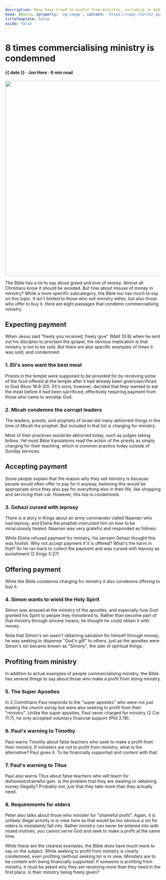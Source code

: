 ```yaml
---
description: Many have tried to profit from ministry, including in biblical times
head: [[meta, {property: 'og:image', content: 'https://copy.church/_assets/articles/commerce-condemned.jpg'}]]
titleTemplate: false
aside: false
---
```


<script lang='ts' setup>

import CommittedPerson from '@/_comp/CommittedPerson.vue'
import BibleQuote from '@/_comp/BibleQuote.vue'
import {nice_date} from '@/_comp/utils'

const date = "Draft"  // nice_date(2023, 3, 2)

</script>


# 8 times commercialising ministry is condemned

<h4 class='article-meta'>{{ date }} · Jon Here · 6 min read</h4>

<img src='/_assets/articles/commerce-condemned.jpg' width='1200' height='630' class='article-hero'>

The Bible has a lot to say about greed and love of money. Almost all Christians know it should be avoided. But how about misuse of money in ministry? While a more specific subcategory, the Bible too has much to say on this topic. It isn't limited to those who sell ministry either, but also those who offer to buy it. Here are eight passages that condemn commercialising ministry.


## Expecting payment
When Jesus said "freely you received, freely give" (Matt 10:8) when he sent out his disciples to proclaim the gospel, the obvious implication is that ministry is not to be sold. But there are also specific examples of times it was sold, and condemned.

### 1. Eli's sons want the best meat

Priests in the temple were supposed to be provided for by receiving some of the food offered at the temple after it had already been given/sacrificed to God (Num 18:8-20). Eli's sons, however, decided that they wanted to eat the meat before it had been sacrificed, effectively requiring payment from those who came to worship God.

<BibleQuote passage="1 Sam 2:15-17"></BibleQuote>


### 2. Micah condemns the corrupt leaders

The leaders, priests, and prophets of Israel did many abhorrent things in the time of Micah the prophet. But included in that list is charging for ministry.

<BibleQuote passage="Micah 3:11b"></BibleQuote>

Most of their practices would be abhorred today, such as judges taking bribes. Yet most Bible translations read the action of the priests as simply charging for their teaching, which is common practice today outside of Sunday services.


## Accepting payment

Some people explain that the reason why they sell ministry is because people would often offer to pay for it anyway, believing this would be appropriate since they also pay for everything else in their life, like shopping and servicing their car. However, this too is condemned.

### 3. Gehazi cursed with leprosy

There is a story in Kings about an army commander called Naaman who had leprosy, and Elisha the prophet instructed him on how to be miraculously healed. Naaman was very grateful and responded as follows:

<BibleQuote passage="2 Kings 5:15-16"></BibleQuote>

While Elisha refused payment for ministry, his servant Gehazi thought this was foolish. Why not accept payment if it is offered? What's the harm in that? So he ran back to collect the payment and was cursed with leprosy as punishment (2 Kings 5:27).


## Offering payment

While the Bible condemns charging for ministry it also condemns offering to buy it.

### 4. Simon wants to wield the Holy Spirit

Simon was amazed at the ministry of the apostles, and especially how God granted his Spirit to people they ministered to. Rather than become part of that ministry through sincere means, he thought he could obtain it with money.

<BibleQuote passage="Acts 8:18-21"></BibleQuote>

Note that Simon's sin wasn't obtaining salvation for himself through money; he was seeking to dispense "God's gift" to others, just as the apostles were. Simon's sin became known as "Simony", the sale of spiritual things.


## Profiting from ministry

In addition to actual examples of people commercialising ministry, the Bible has several things to say about those who make a profit from doing ministry.

### 5. The Super Apostles
In 2 Corinthians Paul responds to the "super apostles" who were not just leading the church astray but were also seeking to profit from their "ministry". Unlike the super apostles, Paul never charged for ministry (2 Cor 11:7), he only accepted voluntary financial support (Phil 2:18).

<BibleQuote passage="2 Cor 2:17"></BibleQuote>

### 6. Paul's warning to Timothy

Paul warns Timothy about false teachers who seek to make a profit from their ministry. If ministers are not to profit from ministry, what is the alternative? Paul gives it. To be financially supported and content with that.

<BibleQuote passage="1 Tim 6:5b-8"></BibleQuote>


### 7. Paul's warning to Titus

Paul also warns Titus about false teachers who will teach for dishonest/shameful gain. Is the problem that they are stealing or obtaining money illegally? Probably not, just that they take more than they actually need.

<BibleQuote passage="Titus 1:10-11"></BibleQuote>


### 8. Requirements for elders

Peter also talks about those who minister for "shameful profit". Again, it is unlikely illegal activity is in view here as that would be too obvious a sin for elders to mistakenly fall into. Rather ministry can never be entered into with mixed motives, you cannot serve God and seek to make a profit at the same time.

<BibleQuote passage="1 Peter 5:1-2"></BibleQuote>

While these are the clearest examples, the Bible does have much more to say on the subject. While seeking to profit from ministry is clearly condemned, even profiting (without seeking to) is in view. Ministers are to be content with being financially supported. If someone is profiting from ministry, it must be asked why they are receiving more than they need in the first place. Is their ministry being freely given?


&nbsp;

<CommittedPerson id='jon_here'></CommittedPerson>
